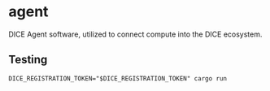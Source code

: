 # agent

DICE Agent software, utilized to connect compute into the DICE ecosystem.

## Testing

`DICE_REGISTRATION_TOKEN="$DICE_REGISTRATION_TOKEN" cargo run`